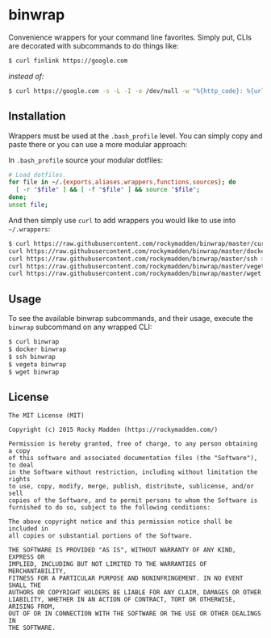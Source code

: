 # binwrap
Convenience wrappers for your command line favorites. Simply put, CLIs are decorated with
subcommands to do things like:

```bash
$ curl finlink https://google.com
```

_instead of:_

```bash
$ curl https://google.com -s -L -I -o /dev/null -w "%{http_code}: %{url_effective}\\n"
```

## Installation
Wrappers must be used at the `.bash_profile` level. You can simply copy and paste there or you
can use a more modular approach:

In `.bash_profile` source your modular dotfiles:
```bash
# Load dotfiles.
for file in ~/.{exports,aliases,wrappers,functions,sources}; do
  [ -r "$file" ] && [ -f "$file" ] && source "$file";
done;
unset file;
```

And then simply use `curl` to add wrappers you would like to use into `~/.wrappers`:

```bash
$ curl https://raw.githubusercontent.com/rockymadden/binwrap/master/curl > ~/.wrappers && \
curl https://raw.githubusercontent.com/rockymadden/binwrap/master/docker >> ~/.wrappers && \
curl https://raw.githubusercontent.com/rockymadden/binwrap/master/ssh >> ~/.wrappers && \
curl https://raw.githubusercontent.com/rockymadden/binwrap/master/vegeta >> ~/.wrappers && \
curl https://raw.githubusercontent.com/rockymadden/binwrap/master/wget >> ~/.wrappers
```

## Usage
To see the available binwrap subcommands, and their usage, execute the `binwrap` subcommand on any
wrapped CLI:
```bash
$ curl binwrap
$ docker binwrap
$ ssh binwrap
$ vegeta binwrap
$ wget binwrap
```

## License
```
The MIT License (MIT)

Copyright (c) 2015 Rocky Madden (https://rockymadden.com/)

Permission is hereby granted, free of charge, to any person obtaining a copy
of this software and associated documentation files (the "Software"), to deal
in the Software without restriction, including without limitation the rights
to use, copy, modify, merge, publish, distribute, sublicense, and/or sell
copies of the Software, and to permit persons to whom the Software is
furnished to do so, subject to the following conditions:

The above copyright notice and this permission notice shall be included in
all copies or substantial portions of the Software.

THE SOFTWARE IS PROVIDED "AS IS", WITHOUT WARRANTY OF ANY KIND, EXPRESS OR
IMPLIED, INCLUDING BUT NOT LIMITED TO THE WARRANTIES OF MERCHANTABILITY,
FITNESS FOR A PARTICULAR PURPOSE AND NONINFRINGEMENT. IN NO EVENT SHALL THE
AUTHORS OR COPYRIGHT HOLDERS BE LIABLE FOR ANY CLAIM, DAMAGES OR OTHER
LIABILITY, WHETHER IN AN ACTION OF CONTRACT, TORT OR OTHERWISE, ARISING FROM,
OUT OF OR IN CONNECTION WITH THE SOFTWARE OR THE USE OR OTHER DEALINGS IN
THE SOFTWARE.
```
